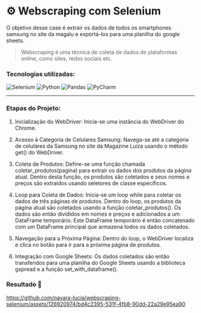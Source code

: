 # ⚙️ Webscraping com Selenium
O objetivo desse case é extrair os dados de todos os smartphones samsung no site da magalu e exportá-los para uma planilha do google sheets.

> Webscraping é uma técnica de coleta de dados de plataformas online, como sites, redes sociais etc.

### Tecnologias utilizadas:

![Selenium](https://img.shields.io/badge/-selenium-%43B02A?style=for-the-badge&logo=selenium&logoColor=white) 
![Python](https://img.shields.io/badge/python-3670A0?style=for-the-badge&logo=python&logoColor=ffdd54)
![Pandas](https://img.shields.io/badge/pandas-%23150458.svg?style=for-the-badge&logo=pandas&logoColor=white)
![PyCharm](https://img.shields.io/badge/pycharm-143?style=for-the-badge&logo=pycharm&logoColor=black&color=black&labelColor=green)

<hr>

### Etapas do Projeto:

1. Inicialização do WebDriver: Inicia-se uma instância do WebDriver do Chrome.

2. Acesso à Categoria de Celulares Samsung: Navega-se até a categoria de celulares da Samsung no site da Magazine Luiza usando o método get() do WebDriver.

3. Coleta de Produtos: Define-se uma função chamada coletar_produtos(pagina) para extrair os dados dos produtos da página atual. Dentro desta função, os produtos são coletados e seus nomes e preços são extraídos usando seletores de classe específicos.

4. Loop para Coleta de Dados: Inicia-se um loop while para coletar os dados de três páginas de produtos. Dentro do loop, os produtos da página atual são coletados usando a função coletar_produtos(). Os dados são então divididos em nomes e preços e adicionados a um DataFrame temporário. Este DataFrame temporário é então concatenado com um DataFrame principal que armazena todos os dados coletados.

5. Navegação para a Próxima Página: Dentro do loop, o WebDriver localiza e clica no botão para ir para a próxima página de produtos.

6. Integração com Google Sheets: Os dados coletados são então transferidos para uma planilha do Google Sheets usando a biblioteca gspread e a função set_with_dataframe().
   
### Resultado 🌟




https://github.com/nayara-lucia/webscraping-selenium/assets/126920974/bd4c2395-531f-4fb8-90dd-22a29e95ea90



